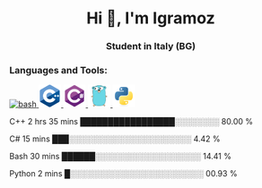 <h1 align="center">Hi 👋, I'm Igramoz</h1>
<h3 align="center">Student in Italy (BG) </h3>

<h3 align="left">Languages and Tools:</h3>
<p align="left"> <a href="https://www.gnu.org/software/bash/" target="_blank" rel="noreferrer"> <img src="https://www.vectorlogo.zone/logos/gnu_bash/gnu_bash-icon.svg" alt="bash" width="40" height="40"/> </a> <a href="https://www.w3schools.com/cpp/" target="_blank" rel="noreferrer"> <img src="https://raw.githubusercontent.com/devicons/devicon/master/icons/cplusplus/cplusplus-original.svg" alt="cplusplus" width="40" height="40"/> </a> <a href="https://www.w3schools.com/cs/" target="_blank" rel="noreferrer"> <img src="https://raw.githubusercontent.com/devicons/devicon/master/icons/csharp/csharp-original.svg" alt="csharp" width="40" height="40"/> </a> <a href="https://golang.org" target="_blank" rel="noreferrer"> <img src="https://raw.githubusercontent.com/devicons/devicon/master/icons/go/go-original.svg" alt="go" width="40" height="40"/> </a> <a href="https://www.python.org" target="_blank" rel="noreferrer"> <img src="https://raw.githubusercontent.com/devicons/devicon/master/icons/python/python-original.svg" alt="python" width="40" height="40"/> </a> </p>

<p>C++          2 hrs 35 mins   █████████████████░░░░░░░░  80.00 %</p>
<p>C#           15 mins         ███░░░░░░░░░░░░░░░░░░░░░░   4.42 %</p>
<p>Bash         30 mins         ██████░░░░░░░░░░░░░░░░░░░   14.41 %</p>
<p>Python       2 mins          █░░░░░░░░░░░░░░░░░░░░░░░░   00.93 %</p>
